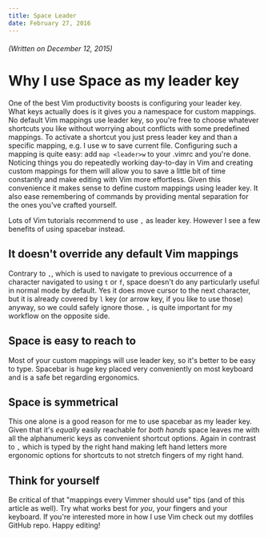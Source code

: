 ```yaml
---
title: Space Leader
date: February 27, 2016
---
```


###### (Written on December 12, 2015)

# Why I use Space as my leader key

One of the best Vim productivity boosts is configuring your leader key. What <leader> keys actually does is it gives you a namespace for custom mappings. No default Vim mappings use leader key, so you're free to choose whatever shortcuts you like without worrying about conflicts with some predefined mappings. To activate a shortcut you just press leader key and than a specific mapping, e.g. I use <leader>w to save current file. Configuring such a mapping is quite easy: add `map <leader>w` to your .vimrc and you're done. Noticing things you do repeatedly working day-to-day in Vim and creating custom mappings for them will allow you to save a little bit of time constantly and make editing with Vim more effortless. Given this convenience it makes sense to define custom mappings using leader key. It also ease remembering of commands by providing mental separation for the ones you've crafted yourself.

Lots of Vim tutorials recommend to use `,` as leader key. However I see a few benefits of using spacebar instead.

## It doesn't override any default Vim mappings

Contrary to `,`, which is used  to navigate to previous occurrence of a character navigated to using `t` or `f`, space doesn't do any particularly useful in normal
mode by default. Yes it does move cursor to the next character, but it is already covered by `l` key (or arrow key, if you like to use those) anyway, so we could safely ignore those. `,` is quite important for my workflow on the opposite side.

## Space is easy to reach to

Most of your custom mappings will use leader key, so it's better to be easy to type. Spacebar is huge key placed very conveniently on most keyboard and is a safe bet regarding ergonomics.

## Space is symmetrical

This one alone is a good reason for me to use spacebar as my leader key. Given that it's *equally* easily reachable for *both hands* space leaves me with all the alphanumeric keys as convenient shortcut options. Again in contrast to `,` which  is typed by the right hand making left hand letters more ergonomic options for shortcuts to not stretch fingers of my right hand.


## Think for yourself

Be critical of that "mappings every Vimmer should use" tips (and of this article as well). Try what works best for *you*, your fingers and your keyboard. If you're interested more in how I use Vim check out my dotfiles GitHub repo. Happy editing!
